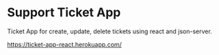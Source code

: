 # Support Ticket App

Ticket App for create, update, delete tickets using react and json-server.

https://ticket-app-react.herokuapp.com/
